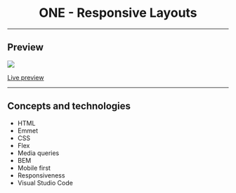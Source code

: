 <h1 align="center">ONE - Responsive Layouts</h1>
<hr>
<h2>Preview</h2>
<a align="center"><img src="https://user-images.githubusercontent.com/106234166/198896914-fee80c8f-7fcb-4ae3-93b9-82b20f1d5e55.png"></a>
<p><a href="https://one-06-responsive-layouts-mgastonportillo.vercel.app/">Live preview</a></p>
<hr>
<h2>Concepts and technologies</h2>
<ul>
<li>HTML</li>
<li>Emmet</li>
<li>CSS</li>
<li>Flex</li>
<li>Media queries</li>
<li>BEM</li>
<li>Mobile first</li>
<li>Responsiveness</li>
<li>Visual Studio Code</li>
</ul>
